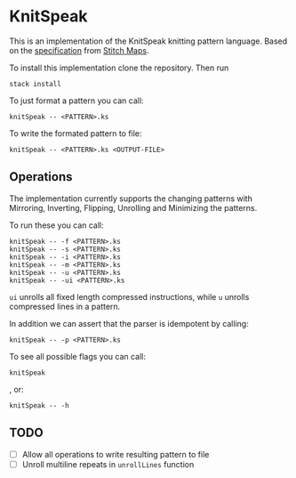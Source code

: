 # KnitSpeak
This is an implementation of the KnitSpeak knitting pattern language. Based on the [specification](https://stitch-maps.com/about/knitspeak/) from [Stitch Maps](https://stitch-maps.com).

To install this implementation clone the repository. Then run 
```
stack install
```

To just format a pattern you can call: 
```
knitSpeak -- <PATTERN>.ks
```
To write the formated pattern to file:
```
knitSpeak -- <PATTERN>.ks <OUTPUT-FILE>
```

## Operations

The implementation currently supports the changing patterns with Mirroring, Inverting, Flipping, Unrolling and Minimizing the patterns. 

To run these you can call: 
``` 
knitSpeak -- -f <PATTERN>.ks
knitSpeak -- -s <PATTERN>.ks
knitSpeak -- -i <PATTERN>.ks
knitSpeak -- -m <PATTERN>.ks
knitSpeak -- -u <PATTERN>.ks
knitSpeak -- -ui <PATTERN>.ks
``` 
`ui` unrolls all fixed length compressed instructions, while `u` unrolls compressed lines in a  pattern. 

In addition we can assert that the parser is idempotent by calling:
```
knitSpeak -- -p <PATTERN>.ks
```

To see all possible flags you can call:
```
knitSpeak
```
, or:
```
knitSpeak -- -h
```



## TODO
- [ ] Allow all operations to write resulting pattern to file
- [ ] Unroll multiline repeats in `unrollLines` function
